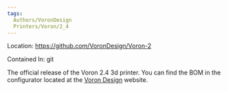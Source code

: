 ```yaml
---
tags:
  Authors/VoronDesign
  Printers/Voron/2_4
---
```


Location: https://github.com/VoronDesign/Voron-2

Contained In: git

The official release of the Voron 2.4 3d printer. You can find the BOM in the configurator located at the [Voron Design](http://vorondesign.com/voron2.4) website.
